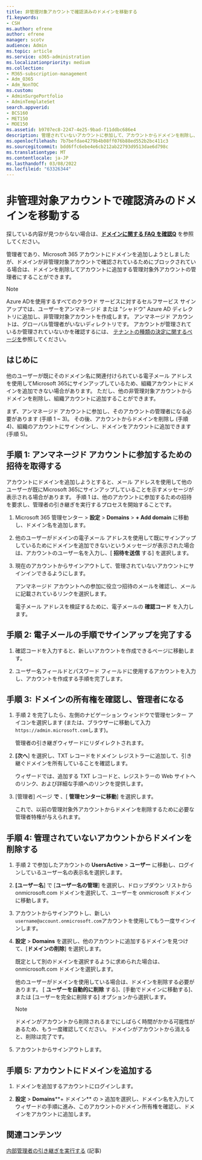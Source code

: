 ```yaml
---
title: 非管理対象アカウントで確認済みのドメインを移動する
f1.keywords:
- CSH
ms.author: efrene
author: efrene
manager: scotv
audience: Admin
ms.topic: article
ms.service: o365-administration
ms.localizationpriority: medium
ms.collection:
- M365-subscription-management
- Adm_O365
- Adm_NonTOC
ms.custom:
- AdminSurgePortfolio
- AdminTemplateSet
search.appverid:
- BCS160
- MET150
- MOE150
ms.assetid: b9707ec8-2247-4e25-9bad-f11ddbc686e4
description: 管理されていないアカウントに参加して、アカウントからドメインを削除し、ドメインをアカウントに追加する方法について説明します。
ms.openlocfilehash: 7b7befdae4279b4b08ff076b88ed552b2bc411c3
ms.sourcegitcommit: bdd6ffc6ebe4e6cb212ab22793d9513dae6d798c
ms.translationtype: MT
ms.contentlocale: ja-JP
ms.lasthandoff: 03/08/2022
ms.locfileid: "63326344"
---
```

# <a name="move-a-domain-verified-in-an-unmanaged-account"></a>非管理対象アカウントで確認済みのドメインを移動する

 探している内容が見つからない場合は、**[ドメインに関する FAQ を確認Q](../setup/domains-faq.yml)** を参照してください。

管理者であり、Microsoft 365 アカウントにドメインを追加しようとしましたが、ドメインが非管理対象アカウントで確認されているためにブロックされている場合は、ドメインを削除してアカウントに追加する管理対象外アカウントの管理者にすることができます。

> [!NOTE]
> Azure ADを使用するすべてのクラウド サービスに対するセルフサービス サインアップでは、ユーザーをアンマネージド または "シャドウ" Azure AD ディレクトリに追加し、非管理対象アカウントを作成します。 アンマネージド アカウントは、グローバル管理者がいないディレクトリです。 アカウントが管理されているか管理されていないかを確認するには、 [テナントの種類の決定に関するページを](/power-platform/admin/powerapps-gdpr-dsr-guide-systemlogs#determining-tenant-type)参照してください。
  
## <a name="before-you-begin"></a>はじめに

他のユーザーが既にそのドメイン名に関連付けられている電子メール アドレスを使用してMicrosoft 365にサインアップしているため、組織アカウントにドメインを追加できない場合があります。 ただし、他の非管理対象アカウントからドメインを削除し、組織アカウントに追加することができます。

まず、アンマネージド アカウントに参加し、そのアカウントの管理者になる必要があります (手順 1 ~ 3)。 その後、アカウントからドメインを削除し (手順 4)、組織のアカウントにサインインし、ドメインをアカウントに追加できます (手順 5)。

## <a name="step-1-get-an-invitation-to-join-the-unmanaged-account"></a>手順 1: アンマネージド アカウントに参加するための招待を取得する

アカウントにドメインを追加しようとすると、メール アドレスを使用して他のユーザーが既にMicrosoft 365にサインアップしていることを示すメッセージが表示される場合があります。 手順 1 は、他のアカウントに参加するための招待を要求し、管理者の引き継ぎを実行するプロセスを開始することです。

1. Microsoft 365 管理センター > **設定** > **Domains** > **+ Add domain** に移動し、ドメイン名を追加します。

1. 他のユーザーがドメインの電子メール アドレスを使用して既にサインアップしているためにドメインを追加できないというメッセージが表示された場合は、アカウントのユーザー名を入力し、[ **招待を送信** する] を選択します。

1. 現在のアカウントからサインアウトして、管理されていないアカウントにサインインできるようにします。

    アンマネージド アカウントへの参加に役立つ招待のメールを確認し、メールに記載されているリンクを選択します。

    電子メール アドレスを検証するために、電子メールの **確認コード** を入力します。

## <a name="step-2-complete-signup-with-email-instructions"></a>手順 2: 電子メールの手順でサインアップを完了する

1. 確認コードを入力すると、新しいアカウントを作成できるページに移動します。

2. ユーザー名フィールドとパスワード フィールドに使用するアカウントを入力し、アカウントを作成する手順を完了します。

## <a name="step-3-verify-domain-ownership-and-become-the-admin"></a>手順 3: ドメインの所有権を確認し、管理者になる

1. 手順 2 を完了したら、左側のナビゲーション ウィンドウで管理センター アイコンを選択します (または、ブラウザーに移動して入力 `https://admin.microsoft.com`します)。

    管理者の引き継ぎウィザードにリダイレクトされます。

1. **[次へ**] を選択し、TXT レコードをドメイン レジストラーに追加して、引き継ぐドメインを所有していることを確認します。

    ウィザードでは、追加する TXT レコードと、レジストラーの Web サイトへのリンク、および詳細な手順へのリンクを提供します。

1. [管理者] ページ **で** 、[ **管理センターに移動**] を選択します。

    これで、以前の管理対象外アカウントからドメインを削除するために必要な管理者特権が与えられます。

## <a name="step-4-remove-a-domain-from-the-unmanaged-account"></a>手順 4: 管理されていないアカウントからドメインを削除する

1. 手順 2 で参加したアカウントの **UsersActive** >  **ユーザー** に移動し、ログインしているユーザー名の表示名を選択します。

1. **[ユーザー名**] で [**ユーザー名の管理**] を選択し、ドロップダウン リストから onmicrosoft.com ドメインを選択して、ユーザーを onmicrosoft ドメインに移動します。

1. アカウントからサインアウトし、新しい `username@account.onmicrosoft.com`アカウントを使用してもう一度サインインします。

1. **設定** > **Domains** を選択し、他のアカウントに追加するドメインを見つけて、[**ドメインの削除**] を選択します。

    既定として別のドメインを選択するように求められた場合は、onmicrosoft.com ドメインを選択します。

    他のユーザーがドメインを使用している場合は、ドメインを削除する必要があります。 [ **ユーザーを自動的に削除** する]、[手動でドメインに移動する]、または [ユーザーを完全に削除する] オプションから選択します。

   > [!NOTE]
   > ドメインがアカウントから削除されるまでにしばらく時間がかかる可能性があるため、もう一度確認してください。 ドメインがアカウントから消えると、削除は完了です。

1. アカウントからサインアウトします。

## <a name="step-5-add-the-domain-to-your-account"></a>手順 5: アカウントにドメインを追加する

1. ドメインを追加するアカウントにログインします。

1. **設定** > **Domains****+ ドメイン** の > 追加を選択し、ドメイン名を入力してウィザードの手順に進み、このアカウントのドメイン所有権を確認し、ドメインをアカウントに追加します。
  
## <a name="related-content"></a>関連コンテンツ

[内部管理者の引き継ぎを実行する](become-the-admin.md) (記事)
